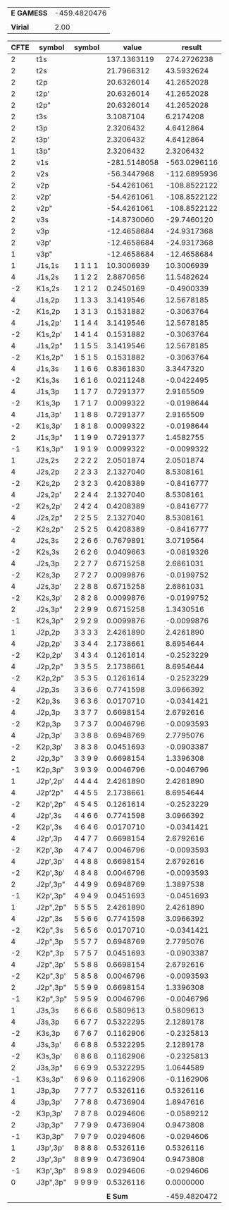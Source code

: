 <div class="grid-wrapper" id="integrals-table-17">

<div id="table1">

|              |              |
| ------------ | ------------ |
| **E GAMESS** | -459.4820476 |
|              |              |
| **Virial**   | 2.00         |

</div>

<div id="table2">

| CFTE | symbol   | symbol  | value        | result       |
| ---- | -------- | ------- | ------------ | ------------ |
| 2    | t1s      |         | 137.1363119  | 274.2726238  |
| 2    | t2s      |         | 21.7966312   | 43.5932624   |
| 2    | t2p      |         | 20.6326014   | 41.2652028   |
| 2    | t2p'     |         | 20.6326014   | 41.2652028   |
| 2    | t2p"     |         | 20.6326014   | 41.2652028   |
| 2    | t3s      |         | 3.1087104    | 6.2174208    |
| 2    | t3p      |         | 2.3206432    | 4.6412864    |
| 2    | t3p'     |         | 2.3206432    | 4.6412864    |
| 1    | t3p"     |         | 2.3206432    | 2.3206432    |
| 2    | v1s      |         | -281.5148058 | -563.0296116 |
| 2    | v2s      |         | -56.3447968  | -112.6895936 |
| 2    | v2p      |         | -54.4261061  | -108.8522122 |
| 2    | v2p'     |         | -54.4261061  | -108.8522122 |
| 2    | v2p"     |         | -54.4261061  | -108.8522122 |
| 2    | v3s      |         | -14.8730060  | -29.7460120  |
| 2    | v3p      |         | -12.4658684  | -24.9317368  |
| 2    | v3p'     |         | -12.4658684  | -24.9317368  |
| 1    | v3p"     |         | -12.4658684  | -12.4658684  |
| 1    | J1s,1s   | 1 1 1 1 | 10.3006939   | 10.3006939   |
| 4    | J1s,2s   | 1 1 2 2 | 2.8870656    | 11.5482624   |
| -2   | K1s,2s   | 1 2 1 2 | 0.2450169    | -0.4900339   |
| 4    | J1s,2p   | 1 1 3 3 | 3.1419546    | 12.5678185   |
| -2   | K1s,2p   | 1 3 1 3 | 0.1531882    | -0.3063764   |
| 4    | J1s,2p'  | 1 1 4 4 | 3.1419546    | 12.5678185   |
| -2   | K1s,2p'  | 1 4 1 4 | 0.1531882    | -0.3063764   |
| 4    | J1s,2p"  | 1 1 5 5 | 3.1419546    | 12.5678185   |
| -2   | K1s,2p"  | 1 5 1 5 | 0.1531882    | -0.3063764   |
| 4    | J1s,3s   | 1 1 6 6 | 0.8361830    | 3.3447320    |
| -2   | K1s,3s   | 1 6 1 6 | 0.0211248    | -0.0422495   |
| 4    | J1s,3p   | 1 1 7 7 | 0.7291377    | 2.9165509    |
| -2   | K1s,3p   | 1 7 1 7 | 0.0099322    | -0.0198644   |
| 4    | J1s,3p'  | 1 1 8 8 | 0.7291377    | 2.9165509    |
| -2   | K1s,3p'  | 1 8 1 8 | 0.0099322    | -0.0198644   |
| 2    | J1s,3p"  | 1 1 9 9 | 0.7291377    | 1.4582755    |
| -1   | K1s,3p"  | 1 9 1 9 | 0.0099322    | -0.0099322   |
| 1    | J2s,2s   | 2 2 2 2 | 2.0501874    | 2.0501874    |
| 4    | J2s,2p   | 2 2 3 3 | 2.1327040    | 8.5308161    |
| -2   | K2s,2p   | 2 3 2 3 | 0.4208389    | -0.8416777   |
| 4    | J2s,2p'  | 2 2 4 4 | 2.1327040    | 8.5308161    |
| -2   | K2s,2p'  | 2 4 2 4 | 0.4208389    | -0.8416777   |
| 4    | J2s,2p"  | 2 2 5 5 | 2.1327040    | 8.5308161    |
| -2   | K2s,2p"  | 2 5 2 5 | 0.4208389    | -0.8416777   |
| 4    | J2s,3s   | 2 2 6 6 | 0.7679891    | 3.0719564    |
| -2   | K2s,3s   | 2 6 2 6 | 0.0409663    | -0.0819326   |
| 4    | J2s,3p   | 2 2 7 7 | 0.6715258    | 2.6861031    |
| -2   | K2s,3p   | 2 7 2 7 | 0.0099876    | -0.0199752   |
| 4    | J2s,3p'  | 2 2 8 8 | 0.6715258    | 2.6861031    |
| -2   | K2s,3p'  | 2 8 2 8 | 0.0099876    | -0.0199752   |
| 2    | J2s,3p"  | 2 2 9 9 | 0.6715258    | 1.3430516    |
| -1   | K2s,3p"  | 2 9 2 9 | 0.0099876    | -0.0099876   |
| 1    | J2p,2p   | 3 3 3 3 | 2.4261890    | 2.4261890    |
| 4    | J2p,2p'  | 3 3 4 4 | 2.1738661    | 8.6954644    |
| -2   | K2p,2p'  | 3 4 3 4 | 0.1261614    | -0.2523229   |
| 4    | J2p,2p"  | 3 3 5 5 | 2.1738661    | 8.6954644    |
| -2   | K2p,2p"  | 3 5 3 5 | 0.1261614    | -0.2523229   |
| 4    | J2p,3s   | 3 3 6 6 | 0.7741598    | 3.0966392    |
| -2   | K2p,3s   | 3 6 3 6 | 0.0170710    | -0.0341421   |
| 4    | J2p,3p   | 3 3 7 7 | 0.6698154    | 2.6792616    |
| -2   | K2p,3p   | 3 7 3 7 | 0.0046796    | -0.0093593   |
| 4    | J2p,3p'  | 3 3 8 8 | 0.6948769    | 2.7795076    |
| -2   | K2p,3p'  | 3 8 3 8 | 0.0451693    | -0.0903387   |
| 2    | J2p,3p"  | 3 3 9 9 | 0.6698154    | 1.3396308    |
| -1   | K2p,3p"  | 3 9 3 9 | 0.0046796    | -0.0046796   |
| 1    | J2p',2p' | 4 4 4 4 | 2.4261890    | 2.4261890    |
| 4    | J2p'2p"  | 4 4 5 5 | 2.1738661    | 8.6954644    |
| -2   | K2p',2p" | 4 5 4 5 | 0.1261614    | -0.2523229   |
| 4    | J2p',3s  | 4 4 6 6 | 0.7741598    | 3.0966392    |
| -2   | K2p',3s  | 4 6 4 6 | 0.0170710    | -0.0341421   |
| 4    | J2p',3p  | 4 4 7 7 | 0.6698154    | 2.6792616    |
| -2   | K2p',3p  | 4 7 4 7 | 0.0046796    | -0.0093593   |
| 4    | J2p',3p' | 4 4 8 8 | 0.6698154    | 2.6792616    |
| -2   | K2p',3p' | 4 8 4 8 | 0.0046796    | -0.0093593   |
| 2    | J2p',3p" | 4 4 9 9 | 0.6948769    | 1.3897538    |
| -1   | K2p',3p" | 4 9 4 9 | 0.0451693    | -0.0451693   |
| 1    | J2p",2p" | 5 5 5 5 | 2.4261890    | 2.4261890    |
| 4    | J2p",3s  | 5 5 6 6 | 0.7741598    | 3.0966392    |
| -2   | K2p",3s  | 5 6 5 6 | 0.0170710    | -0.0341421   |
| 4    | J2p",3p  | 5 5 7 7 | 0.6948769    | 2.7795076    |
| -2   | K2p",3p  | 5 7 5 7 | 0.0451693    | -0.0903387   |
| 4    | J2p",3p' | 5 5 8 8 | 0.6698154    | 2.6792616    |
| -2   | K2p",3p' | 5 8 5 8 | 0.0046796    | -0.0093593   |
| 2    | J2p",3p" | 5 5 9 9 | 0.6698154    | 1.3396308    |
| -1   | K2p",3p" | 5 9 5 9 | 0.0046796    | -0.0046796   |
| 1    | J3s,3s   | 6 6 6 6 | 0.5809613    | 0.5809613    |
| 4    | J3s,3p   | 6 6 7 7 | 0.5322295    | 2.1289178    |
| -2   | K3s,3p   | 6 7 6 7 | 0.1162906    | -0.2325813   |
| 4    | J3s,3p'  | 6 6 8 8 | 0.5322295    | 2.1289178    |
| -2   | K3s,3p'  | 6 8 6 8 | 0.1162906    | -0.2325813   |
| 2    | J3s,3p"  | 6 6 9 9 | 0.5322295    | 1.0644589    |
| -1   | K3s,3p"  | 6 9 6 9 | 0.1162906    | -0.1162906   |
| 1    | J3p,3p   | 7 7 7 7 | 0.5326116    | 0.5326116    |
| 4    | J3p,3p'  | 7 7 8 8 | 0.4736904    | 1.8947616    |
| -2   | K3p,3p'  | 7 8 7 8 | 0.0294606    | -0.0589212   |
| 2    | J3p,3p"  | 7 7 9 9 | 0.4736904    | 0.9473808    |
| -1   | K3p,3p"  | 7 9 7 9 | 0.0294606    | -0.0294606   |
| 1    | J3p',3p' | 8 8 8 8 | 0.5326116    | 0.5326116    |
| 2    | J3p',3p" | 8 8 9 9 | 0.4736904    | 0.9473808    |
| -1   | K3p',3p" | 8 9 8 9 | 0.0294606    | -0.0294606   |
| 0    | J3p",3p" | 9 9 9 9 | 0.5326116    | 0.0000000    |
|      |          |         |              |              |
|      |          |         | **E Sum**    | -459.4820472 |

</div>

</div>
